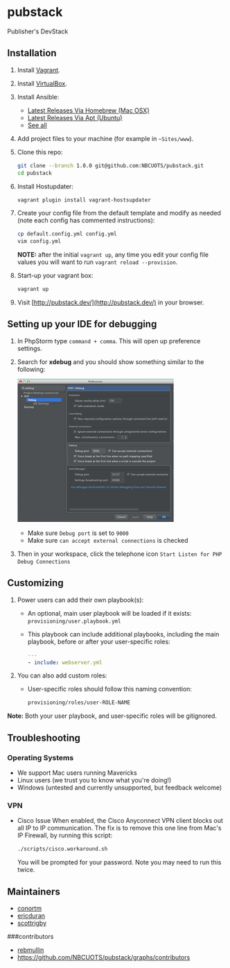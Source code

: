 pubstack
========

Publisher's DevStack

## Installation

1. Install [Vagrant](http://www.vagrantup.com/).
1. Install [VirtualBox](https://www.virtualbox.org/).
1. Install Ansible:
    - [Latest Releases Via Homebrew (Mac OSX)](http://docs.ansible.com/intro_installation.html#latest-releases-via-homebrew-mac-osx)
    - [Latest Releases Via Apt (Ubuntu)](http://docs.ansible.com/intro_installation.html#latest-releases-via-apt-ubuntu)
    - [See all](http://docs.ansible.com/intro_installation.html#installing-the-control-machine)
1. Add project files to your machine (for example in `~Sites/www`).
1. Clone this repo:

    ```bash
    git clone --branch 1.0.0 git@github.com:NBCUOTS/pubstack.git
    cd pubstack
    ```

1. Install Hostupdater:

    ```bash
    vagrant plugin install vagrant-hostsupdater
    ```

1. Create your config file from the default template and modify as needed (note each config has commented instructions):

    ```bash
    cp default.config.yml config.yml
    vim config.yml
    ```

    **NOTE:** after the initial `vagrant up`, any time you edit your config file values you will want to run `vagrant reload --provision`.

1. Start-up your vagrant box:

    ```bash
    vagrant up
    ```

1. Visit [http://pubstack.dev/](http://pubstack.dev/) in your browser.

## Setting up your IDE for debugging

1. In PhpStorm type `command + comma`. This will open up preference settings.
1. Search for **xdebug** and you should show something similar to the following:

    ![xdebug config settings](images/xdebug-config.png)
    - Make sure `Debug port` is set to `9000`
    - Make sure `can accept external connections` is checked
1. Then in your workspace, click the telephone icon `Start Listen for PHP Debug Connections`

## Customizing

1. Power users can add their own playbook(s):
    - An optional, main user playbook will be loaded if it exists: `provisioning/user.playbook.yml`
    - This playbook can include additional playbooks, including the main playbook, before or after your user-specific roles:

        ```yaml
        ---
        - include: webserver.yml
        ```

2. You can also add custom roles:
    - User-specific roles should follow this naming convention:

        ```bash
        provisioning/roles/user-ROLE-NAME
        ```

**Note:** Both your user playbook, and user-specific roles will be gitignored.

## Troubleshooting

### Operating Systems
- We support Mac users running Mavericks
- Linux users (we trust you to know what you're doing!)
- Windows (untested and currently unsupported, but feedback welcome)

### VPN

- Cisco Issue
    When enabled, the Cisco Anyconnect VPN client blocks out all IP to IP communication.
    The fix is to remove this one line from Mac's IP Firewall, by running this script:

    ```sh
    ./scripts/cisco.workaround.sh
    ```

    You will be prompted for your password. Note you may need to run this twice.

## Maintainers
- [conortm](https://github.com/conortm)
- [ericduran](https://github.com/ericduran)
- [scottrigby](https://github.com/scottrigby)

###contributors
 - [rebmullin](https://github.com/rebmullin)
 - https://github.com/NBCUOTS/pubstack/graphs/contributors
